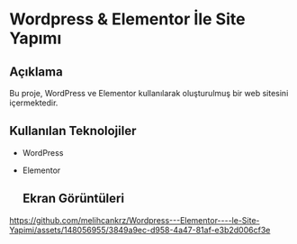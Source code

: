 # Wordpress & Elementor  İle Site Yapımı

## Açıklama
Bu proje, WordPress ve Elementor kullanılarak oluşturulmuş bir web sitesini içermektedir. 

## Kullanılan Teknolojiler
- WordPress
- Elementor

  ## Ekran Görüntüleri
  

https://github.com/melihcankrz/Wordpress---Elementor----le-Site-Yapimi/assets/148056955/3849a9ec-d958-4a47-81af-e3b2d006cf3e

